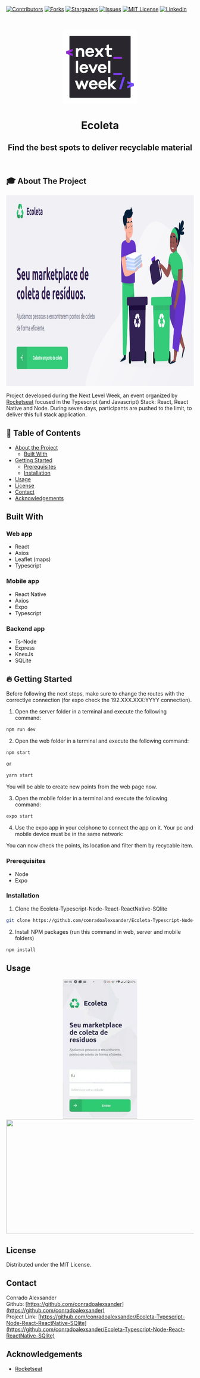 <!--
*** Thanks for checking out this README Template. If you have a suggestion that would
*** make this better, please fork the Ecoleta-Typescript-Node-React-ReactNative-SQlite and create a pull request or simply open
*** an issue with the tag "enhancement".
*** Thanks again! Now go create something AMAZING! :D
***
***
***
*** To avoid retyping too much info. Do a search and replace for the following:
*** conradoalexsander, Ecoleta-Typescript-Node-React-ReactNative-SQlite, twitter_handle, email
-->

<!-- PROJECT SHIELDS -->
<!--
*** I'm using markdown "reference style" links for readability.
*** Reference links are enclosed in brackets [ ] instead of parentheses ( ).
*** See the bottom of this document for the declaration of the reference variables
*** for contributors-url, forks-url, etc. This is an optional, concise syntax you may use.
*** https://www.markdownguide.org/basic-syntax/#reference-style-links
-->
[![Contributors][contributors-shield]][contributors-url]
[![Forks][forks-shield]][forks-url]
[![Stargazers][stars-shield]][stars-url]
[![Issues][issues-shield]][issues-url]
[![MIT License][license-shield]][license-url]
[![LinkedIn][linkedin-shield]][linkedin-url]



<!-- PROJECT LOGO -->
<br />
<p align="center">
  <a href="https://github.com/conradoalexsander/Ecoleta-Typescript-Node-React-ReactNative-SQlite">
    <img src="images/nlw_README.png" alt="Logo" width="200" height="200">
  </a>

  <h1 align="center">Ecoleta</h1>

  <h2 align="center">
    Find the best spots to deliver recyclable material
  </h2>
    <br />
 
</p>

<!-- ABOUT THE PROJECT -->
## :mortar_board: About The Project

<p align="center">
<img
src="images/web-home-sample.png"
raw=true
alt="Web Home Screen" 
height="512px" 
/>
</p>

Project developed during the Next Level Week, an event organized by <a href="https://rocketseat.com.br/">Rocketseat</a> focused in the Typescript (and Javascript) Stack: React, React Native and Node. During seven days, participants are pushed to the limit, to deliver this full stack application.



<!-- TABLE OF CONTENTS -->
## :bookmark: Table of Contents

* [About the Project](#about-the-project)
  * [Built With](#built-with)
* [Getting Started](#getting-started)
  * [Prerequisites](#prerequisites)
  * [Installation](#installation)
* [Usage](#usage)
* [License](#license)
* [Contact](#contact)
* [Acknowledgements](#acknowledgements)





<!-- BUILT WITH -->
## Built With

### Web app
* []() React
* []() Axios
* []() Leaflet (maps)
* []() Typescript

### Mobile app
* []() React Native
* []() Axios
* []() Expo
* []() Typescript

### Backend app
* []() Ts-Node
* []() Express
* []() KnexJs
* []() SQLite

<!-- GETTING STARTED -->
## :fire: Getting Started

Before following the next steps, make sure to change the routes with the correctlye connection (for expo check the 192.XXX.XXX:YYYY connection).

1. Open the server folder in a terminal and execute the following command:
```sh
npm run dev
```
2. Open the web folder in a terminal and execute the following command:
```sh
npm start
```
or

```sh
yarn start
```
You will be able to create new points from the web page now.

3. Open the mobile folder in a terminal and execute the following command:
```sh
expo start
```

4. Use the expo app in your celphone to connect the app on it. Your pc and mobile device must be in the same network:

You can now check the points, its location and filter them by recycable item.

### Prerequisites

* []() Node
* []() Expo

### Installation
 
1. Clone the Ecoleta-Typescript-Node-React-ReactNative-SQlite
```sh
git clone https://github.com/conradoalexsander/Ecoleta-Typescript-Node-React-ReactNative-SQlite.git
```
2. Install NPM packages (run this command in web, server and mobile folders)
```sh
npm install
```
<!-- USAGE EXAMPLES -->
## Usage

<p align="center" float="left">
  <img src="images/mobile-screen-sample.gif" width="200" />
  <img src="images/Top Mercados.gif" width="680" height="306" /> 

</p>


<!-- LICENSE -->
## License

Distributed under the MIT License.


<!-- CONTACT -->
## Contact

Conrado Alexsander </br>
Github: [https://github.com/conradoalexsander](https://github.com/conradoalexsander) </br>
Project Link: [https://github.com/conradoalexsander/Ecoleta-Typescript-Node-React-ReactNative-SQlite](https://github.com/conradoalexsander/Ecoleta-Typescript-Node-React-ReactNative-SQlite)



<!-- ACKNOWLEDGEMENTS -->
## Acknowledgements

* []() <a href="https://rocketseat.com.br/">Rocketseat</a>






<!-- MARKDOWN LINKS & IMAGES -->
<!-- https://www.markdownguide.org/basic-syntax/#reference-style-links -->
[contributors-shield]: https://img.shields.io/github/contributors/conradoalexsander/Ecoleta-Typescript-Node-React-ReactNative-SQlite.svg?style=flat-square
[contributors-url]: https://github.com/conradoalexsander/Ecoleta-Typescript-Node-React-ReactNative-SQlite/graphs/contributors

[forks-shield]:  https://img.shields.io/github/forks/conradoalexsander/Ecoleta-Typescript-Node-React-ReactNative-SQlite.svg?style=flat-square

[forks-url]: https://github.com/conradoalexsander/Ecoleta-Typescript-Node-React-ReactNative-SQlite/network/members

[stars-shield]: https://img.shields.io/github/stars/conradoalexsander/Ecoleta-Typescript-Node-React-ReactNative-SQlite.svg?style=flat-square
[stars-url]: https://github.com/conradoalexsander/Ecoleta-Typescript-Node-React-ReactNative-SQlite/stargazers
[issues-shield]: https://img.shields.io/github/issues/conradoalexsander/Ecoleta-Typescript-Node-React-ReactNative-SQlite.svg?style=flat-square
[issues-url]: https://github.com/conradoalexsander/Ecoleta-Typescript-Node-React-ReactNative-SQlite/issues
[license-shield]: https://img.shields.io/github/license/conradoalexsander/Ecoleta-Typescript-Node-React-ReactNative-SQlite.svg?style=flat-square
[license-url]: https://github.com/conradoalexsander/Ecoleta-Typescript-Node-React-ReactNative-SQlite/blob/master/LICENSE.txt
[linkedin-shield]: https://img.shields.io/badge/-LinkedIn-black.svg?style=flat-square&logo=linkedin&colorB=555
[linkedin-url]: https://linkedin.com/in/conradoalexsander
[product-screenshot]: images/screenshot.png
